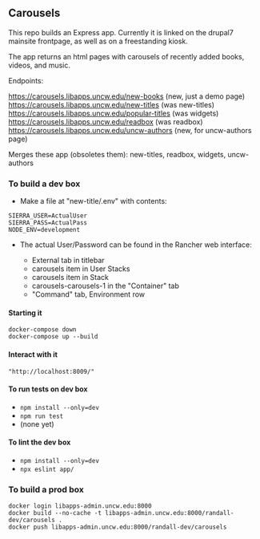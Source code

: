 ## Carousels

This repo builds an Express app.  Currently it is linked on the drupal7 mainsite frontpage, as well as on a freestanding kiosk.

The app returns an html pages with carousels of recently added books, videos, and music.

Endpoints:

   https://carousels.libapps.uncw.edu/new-books (new, just a demo page)
   https://carousels.libapps.uncw.edu/new-titles  (was new-titles)
   https://carousels.libapps.uncw.edu/popular-titles (was widgets)
   https://carousels.libapps.uncw.edu/readbox (was readbox)
   https://carousels.libapps.uncw.edu/uncw-authors (new, for uncw-authors page)

Merges these app (obsoletes them): new-titles, readbox, widgets, uncw-authors


### To build a dev box

  - Make a file at "new-title/.env" with contents:

```
SIERRA_USER=ActualUser
SIERRA_PASS=ActualPass
NODE_ENV=development
```

  - The actual User/Password can be found in the Rancher web interface:

    - External tab in titlebar
    - carousels item in User Stacks
    - carousels item in Stack
    - carousels-carousels-1 in the "Container" tab
    - "Command" tab, Environment row

#### Starting it

```
docker-compose down
docker-compose up --build
```

#### Interact with it

```
"http://localhost:8009/"
```

#### To run tests on dev box

  - `npm install --only=dev`
  - `npm run test`
  - (none yet)

#### To lint the dev box

  - `npm install --only=dev`
  - `npx eslint app/`

### To build a prod box

```
docker login libapps-admin.uncw.edu:8000
docker build --no-cache -t libapps-admin.uncw.edu:8000/randall-dev/carousels .
docker push libapps-admin.uncw.edu:8000/randall-dev/carousels
```
